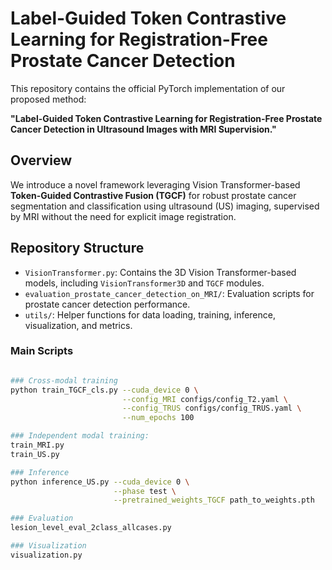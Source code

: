 # Label-Guided Token Contrastive Learning for Registration-Free Prostate Cancer Detection

This repository contains the official PyTorch implementation of our proposed method:

**"Label-Guided Token Contrastive Learning for Registration-Free Prostate Cancer Detection in Ultrasound Images with MRI Supervision."**

## Overview

We introduce a novel framework leveraging Vision Transformer-based **Token-Guided Contrastive Fusion (TGCF)** for robust prostate cancer segmentation and classification using ultrasound (US) imaging, supervised by MRI without the need for explicit image registration.

## Repository Structure

- `VisionTransformer.py`: Contains the 3D Vision Transformer-based models, including `VisionTransformer3D` and `TGCF` modules.
- `evaluation_prostate_cancer_detection_on_MRI/`: Evaluation scripts for prostate cancer detection performance.
- `utils/`: Helper functions for data loading, training, inference, visualization, and metrics.

### Main Scripts
```bash

### Cross-modal training
python train_TGCF_cls.py --cuda_device 0 \
                         --config_MRI configs/config_T2.yaml \
                         --config_TRUS configs/config_TRUS.yaml \
                         --num_epochs 100

### Independent modal training:
train_MRI.py
train_US.py

### Inference
python inference_US.py --cuda_device 0 \
                       --phase test \
                       --pretrained_weights_TGCF path_to_weights.pth

### Evaluation
lesion_level_eval_2class_allcases.py

### Visualization
visualization.py

